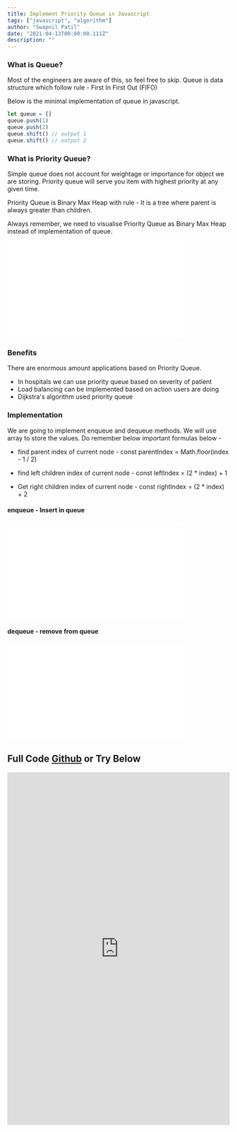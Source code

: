 ```yaml
---
title: Implement Priority Queue in Javascript
tags: ["javascript", "algorithm"]
author: "Swapnil Patil"
date: "2021-04-13T00:00:00.111Z"
description: ""
---
```


### What is Queue?

Most of the engineers are aware of this, so feel free to skip. Queue is data structure which follow rule - First In First Out (FIFO)

Below is the minimal implementation of queue in javascript.  

```jsx
let queue = []
queue.push(1)
queue.push(2)
queue.shift() // output 1
queue.shift() // output 2
```

### What is Priority Queue?

Simple queue does not account for weightage or importance for object we are storing. Priority queue will serve you item with highest priority at any given time. 

Priority Queue is Binary Max Heap with rule - It is a tree where parent is always greater than children.

Always remember, we need to visualise Priority Queue as Binary Max Heap instead of implementation of queue. 

<iframe frameborder="0" src="/video/?file=priority-queue.mp4" width="400" height="220"></iframe>

### Benefits

There are enormous amount applications based on Priority Queue. 

* In hospitals we can use priority queue based on severity of patient
*  Load balancing can be implemented based on action users are doing
* Dijkstra's algorithm used priority queue 

### Implementation

We are going to implement enqueue and dequeue methods. We will use array to store the values. Do remember below important formulas below -

* find parent index of current node - const parentIndex = Math.floor(index - 1 / 2)

* find left children index of current node - const leftIndex = (2 * index) + 1

* Get right children index of current node - const rightIndex = (2 * index) + 2

#### enqueue  - Insert in queue

<iframe frameborder="0" src="/video/?file=priority-queue-insert.mp4" width="400" height="220"></iframe>

#### dequeue - remove from queue

<iframe frameborder="0" src="/video/?file=priority-queue-remove.mp4" width="400" height="220"></iframe>

## Full Code <a href="https://github.com/swapnil00patil/js-algo/blob/master/queue/priority-queue.js" target="_blank">Github</a> or Try Below
<iframe frameborder="0" width="100%" height="800px" src="https://replit.com/@swapnil00patil/PriorityQueue?lite=true"></iframe>


